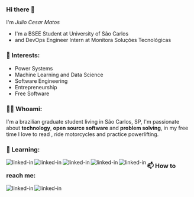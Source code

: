 ### Hi there 👋

I'm <i>Julio Cesar Matos</i>
- I'm a BSEE Student at University of São Carlos
- and DevOps Engineer Intern at Monitora Soluções Tecnológicas

### 💬 Interests:

- Power Systems
- Machine Learning and Data Science
- Software Engineering
- Entrepreneurship
- Free Software

### 👨‍💻  Whoami:

I'm a brazilian graduate student living in São Carlos, SP, I'm passionate about **technology**, **open source software** and **problem solving**, in my free time I love to read ​, ride motorcycles and practice powerlifting.

### 🌱 Learning:

<img align="left" alt="linked-in" src="https://img.shields.io/badge/ansible-%231A1918.svg?style=for-the-badge&logo=ansible&logoColor=white" /> <img align="left" alt="linked-in" src="https://img.shields.io/badge/jenkins-%232C5263.svg?style=for-the-badge&logo=jenkins&logoColor=white" /> <img align="left" alt="linked-in" src="https://img.shields.io/badge/kubernetes-%23326ce5.svg?style=for-the-badge&logo=kubernetes&logoColor=white" /> <img align="left" alt="linked-in" src="https://img.shields.io/badge/scikit--learn-%23F7931E.svg?style=for-the-badge&logo=scikit-learn&logoColor=white" /> <img align="left" alt="linked-in" src="https://img.shields.io/badge/opencv-%23white.svg?style=for-the-badge&logo=opencv&logoColor=white" />


### 📫 How to reach me:

[<img align="left" alt="linked-in" src="https://img.shields.io/badge/linkedin-%230077B5.svg?&style=for-the-badge&logo=linkedin&logoColor=white" />](https://www.linkedin.com/in/jcdematos/) [<img align="left" alt="linked-in" src="https://img.shields.io/badge/Email-%23ff6666.svg?&style=for-the-badge&logo=gmail&logoColor=white" />](mailto:contato@jcdematos.com)
